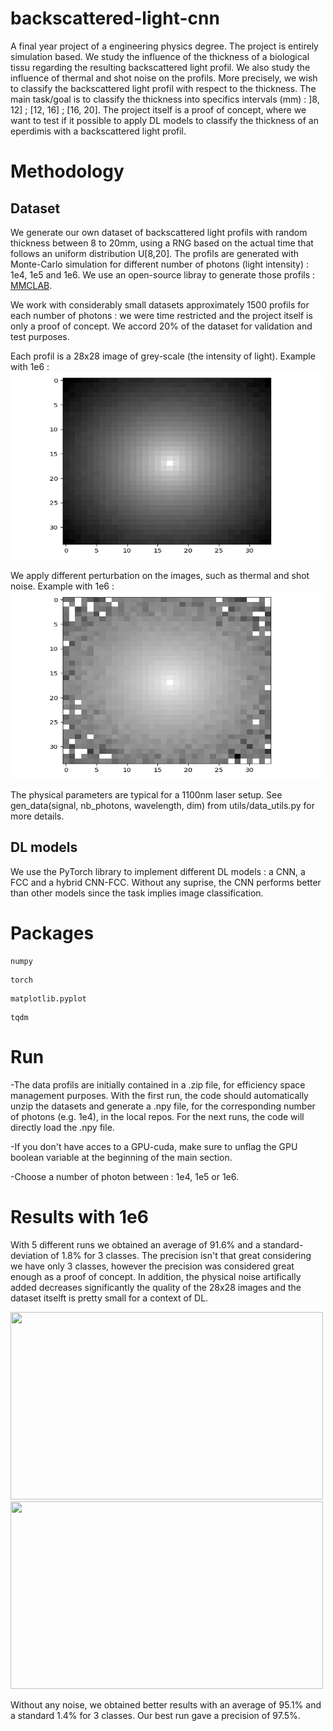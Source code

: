 # backscattered-light-cnn
A final year project of a engineering physics degree. The project is entirely simulation based. We study the influence of the thickness of a biological tissu regarding the resulting backscattered light profil. We also study the influence of thermal and shot noise on the profils. More precisely, we wish to classify the backscattered light profil with respect to the thickness. The main task/goal is to classify the thickness into specifics intervals (mm) : ]8, 12] ; [12, 16] ; [16, 20]. The project itself is a proof of concept, where we want to test if it possible to apply DL models to classify the thickness of an eperdimis with a backscattered light profil. 

# Methodology 

## Dataset
We generate our own dataset of backscattered light profils with random thickness between 8 to 20mm, using a RNG based on the actual time that follows an uniform distribution U[8,20]. The profils are generated with Monte-Carlo simulation for different number of photons (light intensity) : 1e4, 1e5 and 1e6. We use an open-source libray to generate those profils : [MMCLAB](http://mcx.space/wiki/index.cgi?MMC/Doc/MMCLAB). 

We work with considerably small datasets approximately 1500 profils for each number of photons : we were time restricted and the project itself is only a proof of concept. We accord 20% of the dataset for validation and test purposes. 

Each profil is a 28x28 image of grey-scale (the intensity of light). Example with 1e6 :
<img src="https://github.com/edhhan/backscattered-light-cnn/blob/main/images/intensity_nonoise.png" width="500" height="300">

We apply different perturbation on the images, such as thermal and shot noise. Example with 1e6 :
<img src="https://github.com/edhhan/backscattered-light-cnn/blob/main/images/intensity_th.png" width="500" height="300">

The physical parameters are typical for a 1100nm laser setup. See gen_data(signal, nb_photons, wavelength, dim) from utils/data_utils.py for more details.

## DL models
We use the PyTorch library to implement different DL models : a CNN, a FCC and a hybrid CNN-FCC. Without any suprise, the CNN performs better than other models since the task implies image classification. 

# Packages
```
numpy
```
```
torch
```
```
matplotlib.pyplot
```
```
tqdm 
```

# Run

-The data profils are initially contained in a .zip file, for efficiency space management purposes. With the first run, the code should automatically unzip the datasets and generate a .npy file, for the corresponding number of photons (e.g. 1e4), in the local repos. For the next runs, the code will directly load the .npy file.

-If you don't have acces to a GPU-cuda, make sure to unflag the GPU boolean variable at the beginning of the main section.

-Choose a number of photon between : 1e4, 1e5 or 1e6.


# Results with 1e6
With 5 different runs we obtained an average of 91.6% and a standard-deviation of 1.8% for 3 classes. The precision isn't that great considering we have only 3 classes, however the precision was considered great enough as a proof of concept. In addition, the physical noise artifically added decreases significantly the quality of the 28x28 images and the dataset itselft is pretty small for a context of DL. 

<img src="https://github.com/edhhan/backscattered-light-cnn/blob/main/images/accuracy_1e6.png.png" width="500" height="300">

<img src="https://github.com/edhhan/backscattered-light-cnn/blob/main/images/losses_1e6.png.png" width="500" height="300">

Without any noise, we obtained better results with an average of 95.1% and a standard 1.4% for 3 classes. Our best run gave a precision of 97.5%.






